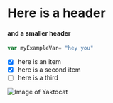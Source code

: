 # Here is a header
#### and a smaller header

```javascript
var myExampleVar= "hey you"
```

- [x] here is an item
- [x] here is a second item
- [ ] here is a third

![Image of Yaktocat](https://octodex.github.com/images/yaktocat.png)
